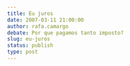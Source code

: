 ```yaml
---
title: Eu juros
date: 2007-03-11 21:00:00
author: rafa.camargo
debate: Por que pagamos tanto imposto?
slug: eu-juros
status: publish 
type: post
---
```



